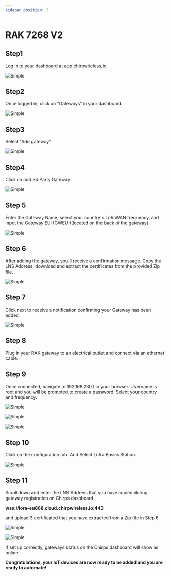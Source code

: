 ```yaml
---
sidebar_position: 5
---
```


# RAK 7268 V2

## Step1

Log in to your dashboard at app.chirpwireless.io

![Simple](image1.jpg)



## Step2

Once logged in, click on "Gateways" in your dashboard.

![Simple](image2.jpg)




## Step3

Select "Add gateway"

![Simple](image3.jpg)




## Step4

Click on add 3d Party Gateway

![Simple](image3a.jpg)




## Step 5

Enter the Gateway Name, select your country's LoRaWAN frequency, and input the Gateway EUI (GWEUI)(located on the back of the gateway).

![Simple](image4.jpg)




## Step 6

After adding the gateway, you'll receive a confirmation message. Copy the LNS Address, download and extract the certificates from the provided Zip file.

![Simple](image5.jpg)




## Step 7

Click next to receive a notification confirming your Gateway has been added.

![Simple](image6.jpg)





## Step 8

Plug in your RAK gateway to an electrical outlet and connect via an ethernet cable. 




## Step 9

Once connected, navigate to 192.168.230.1 in your browser. Username is root and you will be prompted to create a password, Select your country and frequency.

![Simple](imagerakpassword.jpg)


![Simple](imagerakcountry.jpg)


![Simple](imagerakregion.jpg)





## Step 10

Click on the configuration tab. And Select LoRa Basics Station.

![Simple](image9rak.png)




## Step 11

Scroll down and enter the LNS Address that you have copied during gateway registration on Chirps dashboard

**wss://lora-eu868.cloud.chirpwireless.io:443**

and upload 3 certificated that you have extracted from a Zip file in Step 6

![Simple](image10rak.png)


![Simple](image11rak.png)



If set up correctly, gateways status on the Chirps dashboard will show as online.

**Congratulations, your IoT devices are now ready to be added and you are ready to automate!**
